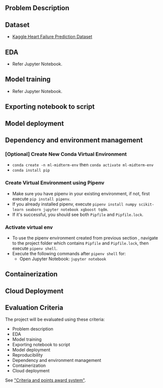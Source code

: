 ## Problem Description

## Dataset
* [Kaggle Heart Failure Prediction Dataset](https://www.kaggle.com/datasets/fedesoriano/heart-failure-prediction/)

## EDA
* Refer Jupyter Notebook.

## Model training
* Refer Jupyter Notebook.

## Exporting notebook to script

## Model deployment

## Dependency and environment management
### [Optional] Create New Conda Virtual Environment 
* `conda create -n ml-midterm-env` then `conda activate ml-midterm-env`
* `conda install pip`

### Create Virtual Environment using Pipenv
* Make sure you have pipenv in your existing environment, if not, first execute `pip install pipenv`.
* If you already installed pipenv, execute `pipenv install numpy scikit-learn seaborn jupyter notebook xgboost tqdm`.
* If it's successful, you should see both `Pipfile` and `Pipfile.lock`.

### Activate virtual env
* To use the pipenv environment created from previous section , navigate to the project folder which contains `Pipfile` and `Pipfile.lock`, then execute `pipenv shell`.
* Execute the following commands after `pipenv shell` for:
    * Open Jupyter Notebook: `jupyter notebook`

## Containerization

## Cloud Deployment

## Evaluation Criteria
The project will be evaluated using these criteria:
* Problem description
* EDA
* Model training
* Exporting notebook to script
* Model deployment
* Reproducibility
* Dependency and environment management
* Containerization
* Cloud deployment

See ["Criteria and points award system"](https://docs.google.com/spreadsheets/d/e/2PACX-1vQCwqAtkjl07MTW-SxWUK9GUvMQ3Pv_fF8UadcuIYLgHa0PlNu9BRWtfLgivI8xSCncQs82HDwGXSm3/pubhtml).